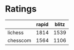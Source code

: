 # Ratings

|          | rapid | blitz |
|----------|-------|-------|
| lichess  | 1814 | 1539 |
| chesscom | 1564 | 1106 |
